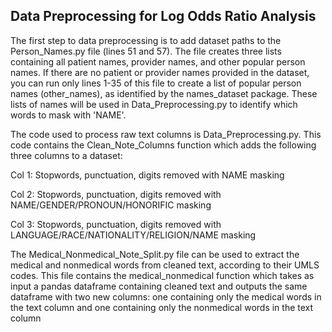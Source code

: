 
## Data Preprocessing for Log Odds Ratio Analysis

The first step to data preprocessing is to add dataset paths to the Person_Names.py file (lines 51 and 57). The file creates three lists containing all patient names, provider names, and other popular person names. If there are no patient or provider names provided in the dataset, you can run only lines 1-35 of this file to create a list of popular person names (other_names), as identified by the names_dataset package. These lists of names will be used in Data_Preprocessing.py to identify which words to mask with 'NAME'.


The code used to process raw text columns is Data_Preprocessing.py. This code contains the Clean_Note_Columns function which adds the following three columns to a dataset:

Col 1: Stopwords, punctuation, digits removed with NAME masking

Col 2:  Stopwords, punctuation, digits removed with NAME/GENDER/PRONOUN/HONORIFIC masking

Col 3: Stopwords, punctuation, digits removed with LANGUAGE/RACE/NATIONALITY/RELIGION/NAME masking


The Medical_Nonmedical_Note_Split.py file can be used to extract the medical and nonmedical words from cleaned text, according to their UMLS codes. This file contains the medical_nonmedical function which takes as input a pandas dataframe containing cleaned text and outputs the same dataframe with two new columns: one containing only the medical words in the text column and one containing only the nonmedical words in the text column
